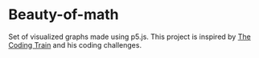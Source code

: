 # Beauty-of-math
Set of visualized graphs made using p5.js. This project is inspired by [The Coding Train](https://github.com/CodingTrain) and his coding challenges.